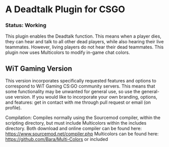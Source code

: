 # A Deadtalk Plugin for CSGO
### Status: Working

This plugin enables the Deadtalk function. This means when a player dies, they can hear and talk to all other dead players,
while also hearing their live teammates. However, living players do not hear their dead teammates. This plugin now uses Multicolors
to modify in-game chat colors.

## WiT Gaming Version
This version incorporates specifically requested features and options to correspond to WiT Gaming CS:GO community servers.
This means that some functionality may be unwanted for general use, so use the general-use version.
If you would like to incorporate your own branding, options, and features: get in contact with me through pull request or
email (on profile).


Compilation: Compiles normally using the Sourcemod compiler, within the scripting directory, but must include Multicolors
within the includes directory.
  Both download and online compiler can be found here: https://www.sourcemod.net/compiler.php
  Multicolors can be found here: https://github.com/Bara/Multi-Colors or included
